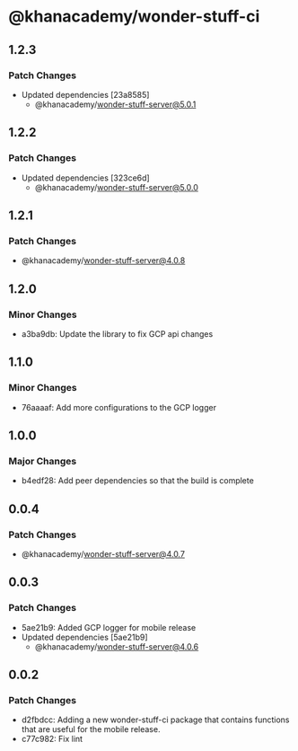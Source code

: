 # @khanacademy/wonder-stuff-ci

## 1.2.3

### Patch Changes

-   Updated dependencies [23a8585]
    -   @khanacademy/wonder-stuff-server@5.0.1

## 1.2.2

### Patch Changes

-   Updated dependencies [323ce6d]
    -   @khanacademy/wonder-stuff-server@5.0.0

## 1.2.1

### Patch Changes

-   @khanacademy/wonder-stuff-server@4.0.8

## 1.2.0

### Minor Changes

-   a3ba9db: Update the library to fix GCP api changes

## 1.1.0

### Minor Changes

-   76aaaaf: Add more configurations to the GCP logger

## 1.0.0

### Major Changes

-   b4edf28: Add peer dependencies so that the build is complete

## 0.0.4

### Patch Changes

-   @khanacademy/wonder-stuff-server@4.0.7

## 0.0.3

### Patch Changes

-   5ae21b9: Added GCP logger for mobile release
-   Updated dependencies [5ae21b9]
    -   @khanacademy/wonder-stuff-server@4.0.6

## 0.0.2

### Patch Changes

-   d2fbdcc: Adding a new wonder-stuff-ci package that contains functions that are useful for the mobile release.
-   c77c982: Fix lint
